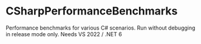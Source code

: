 # CSharpPerformanceBenchmarks
Performance benchmarks for various C# scenarios.
Run without debugging in release mode only.
Needs VS 2022 / .NET 6
